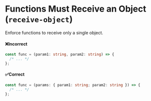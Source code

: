 # Functions Must Receive an Object (`receive-object`)

Enforce functions to receive only a single object.

#### ❌Incorrect

```typescript
const func = (param1: string, param2: string) => {
  /* ... */
};
```

#### ✅Correct

```typescript
const func = (params: { param1: string; param2: string }) => {
  /* ... */
};
```
